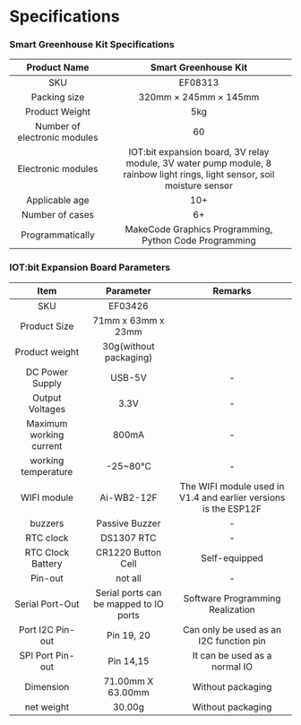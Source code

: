 ﻿---
sidebar_position: 3
sidebar_label: Specifications
---

# Specifications

### Smart Greenhouse Kit Specifications


|         Product Name         |                     Smart Greenhouse Kit                     |
| :--------------------------: | :----------------------------------------------------------: |
|             SKU              |                           EF08313                            |
|         Packing size         |                    320mm × 245mm × 145mm                     |
|        Product Weight        |                             5kg                              |
| Number of electronic modules |                              60                              |
|      Electronic modules      | IOT:bit expansion board, 3V relay module, 3V water pump module, 8 rainbow light rings, light sensor, soil moisture sensor |
|        Applicable age        |                             10+                              |
|       Number of cases        |                              6+                              |
|       Programmatically       |    MakeCode Graphics Programming, Python Code Programming    |

### IOT:bit Expansion Board Parameters

|          Item           |               Parameter                |                           Remarks                            |
| :---------------------: | :------------------------------------: | :----------------------------------------------------------: |
|           SKU           |                EF03426                 |                                                              |
|      Product Size       |           71mm x 63mm x 23mm           |                                                              |
|     Product weight      |         30g(without packaging)         |                                                              |
|     DC Power Supply     |                 USB-5V                 |                              -                               |
|     Output Voltages     |                  3.3V                  |                              -                               |
| Maximum working current |                 800mA                  |                              -                               |
|   working temperature   |                -25~80℃                 |                              -                               |
|       WIFI module       |               Ai-WB2-12F               | The WIFI module used in V1.4 and earlier versions is the ESP12F |
|         buzzers         |             Passive Buzzer             |                              -                               |
|        RTC clock        |               DS1307 RTC               |                              -                               |
|    RTC Clock Battery    |           CR1220 Button Cell           |                        Self-equipped                         |
|         Pin-out         |                not all                 |                              -                               |
|     Serial Port-Out     | Serial ports can be mapped to IO ports |               Software Programming Realization               |
|    Port I2C Pin-out     |               Pin 19, 20               |           Can only be used as an I2C function pin            |
|    SPI Port Pin-out     |               Pin 14,15                |                It can be used as a normal IO                 |
|        Dimension        |           71.00mm X 63.00mm            |                      Without packaging                       |
|       net weight        |                 30.00g                 |                      Without packaging                       |
